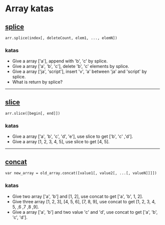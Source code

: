 # Array katas

## [splice](https://developer.mozilla.org/en-US/docs/Web/JavaScript/Reference/Global_Objects/Array/splice)
```javascript=
arr.splice(index[, deleteCount, elem1, ..., elemN])
```
### katas
- Give a array ['a'], append with 'b', 'c' by splice.
- Give a array ['a', 'b', 'c'], delete 'b', 'c' elements by splice.
- Give a array ['ja', 'script'], insert 'v', 'a' between 'ja' and 'script' by splice.
- What is return by splice?

---

## [slice](https://developer.mozilla.org/en-US/docs/Web/JavaScript/Reference/Global_Objects/Array/slice)
```javascript=
arr.slice([begin[, end]])
```
### katas
- Give a array ['a', 'b', 'c', 'd', 'e'], use slice to get ['b', 'c' ,'d'].
- Give a array [1, 2, 3, 4, 5], use slice to get [4, 5].

---

## [concat](https://developer.mozilla.org/en-US/docs/Web/JavaScript/Reference/Global_Objects/Array/concat)
```javascript=
var new_array = old_array.concat([value1[, value2[, ...[, valueN]]]])
```
### katas
- Give two array ['a', 'b'] and [1, 2], use concat to get ['a', 'b', 1, 2].
- Give three array [1, 2, 3], [4, 5, 6], [7, 8, 9], use concat to get [1, 2, 3, 4, 5, ,6 ,7 ,8 ,9].
- Give a array ['a', 'b'] and two value 'c' and 'd', use concat to get ['a', 'b', 'c', 'd'].